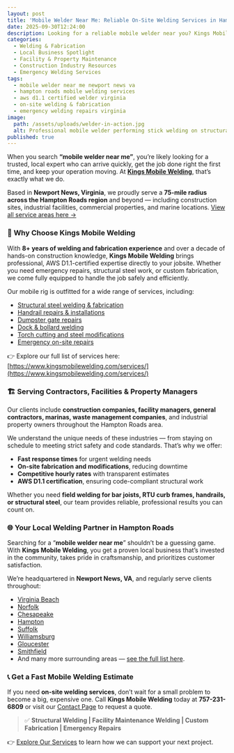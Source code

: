 ```yaml
---
layout: post
title: 'Mobile Welder Near Me: Reliable On-Site Welding Services in Hampton Roads, Va'
date: 2025-09-30T12:24:00
description: Looking for a reliable mobile welder near you? Kings Mobile Welding provides AWS D1.1-certified on-site welding, fabrication, and emergency repair services across Newport News & Hampton Roads. Call 757-231-6809 today
categories:
  - Welding & Fabrication
  - Local Business Spotlight
  - Facility & Property Maintenance
  - Construction Industry Resources
  - Emergency Welding Services
tags:
  - mobile welder near me newport news va
  - hampton roads mobile welding services
  - aws d1.1 certified welder virginia
  - on-site welding & fabrication
  - emergency welding repairs virginia
image:
  path: /assets/uploads/welder-in-action.jpg
  alt: Professional mobile welder performing stick welding on structural steel at a construction site in Newport News, Virginia.
published: true
---
```

When you search **“mobile welder near me”**, you’re likely looking for a trusted, local expert who can arrive quickly, get the job done right the first time, and keep your operation moving. At [**Kings Mobile Welding**](https://www.kingsmobilewelding.com), that’s exactly what we do.

Based in **Newport News, Virginia**, we proudly serve a **75-mile radius across the Hampton Roads region** and beyond — including construction sites, industrial facilities, commercial properties, and marine locations. [View all service areas here →](https://www.kingsmobilewelding.com/areas)

### 🔧 **Why Choose Kings Mobile Welding**

With **8+ years of welding and fabrication experience** and over a decade of hands-on construction knowledge, **Kings Mobile Welding** brings professional, AWS D1.1-certified expertise directly to your jobsite. Whether you need emergency repairs, structural steel work, or custom fabrication, we come fully equipped to handle the job safely and efficiently.

Our mobile rig is outfitted for a wide range of services, including:

- [Structural steel welding & fabrication](https://www.kingsmobilewelding.com/services/structural-facility/)
- [Handrail repairs & installations](https://www.kingsmobilewelding.com/services/facility/handrails-guardrails/)
- [Dumpster gate repairs](https://www.kingsmobilewelding.com/services/facility/dumpster-gates/)
- [Dock & bollard welding](https://www.kingsmobilewelding.com/services/facility/bollards-safety-rails/)
- [Torch cutting and steel modifications](https://www.kingsmobilewelding.com/services/fabrication-fitup/cutting-edge-prep/)
- [Emergency on-site repairs](https://www.kingsmobilewelding.com/services/emergency/)

👉 Explore our full list of services here: [https://www.kingsmobilewelding.com/services/](https://www.kingsmobilewelding.com/services/)

### 🏗️ **Serving Contractors, Facilities & Property Managers**

Our clients include **construction companies, facility managers, general contractors, marinas, waste management companies**, and industrial property owners throughout the Hampton Roads area.

We understand the unique needs of these industries — from staying on schedule to meeting strict safety and code standards. That’s why we offer:

- **Fast response times** for urgent welding needs
- **On-site fabrication and modifications**, reducing downtime
- **Competitive hourly rates** with transparent estimates
- **AWS D1.1 certification**, ensuring code-compliant structural work

Whether you need **field welding for bar joists, RTU curb frames, handrails, or structural steel**, our team provides reliable, professional results you can count on.

### 🌐 **Your Local Welding Partner in Hampton Roads**

Searching for a “**mobile welder near me**” shouldn’t be a guessing game. With **Kings Mobile Welding**, you get a proven local business that’s invested in the community, takes pride in craftsmanship, and prioritizes customer satisfaction.

We’re headquartered in **Newport News, VA**, and regularly serve clients throughout:

- [Virginia Beach](https://www.kingsmobilewelding.com/areas/virginia-beach-va)
- [Norfolk](https://www.kingsmobilewelding.com/areas/norfolk-va)
- [Chesapeake](https://www.kingsmobilewelding.com/areas/chesapeake-va)
- [Hampton](https://www.kingsmobilewelding.com/areas/hampton-va)
- [Suffolk](https://www.kingsmobilewelding.com/areas/suffolk-va)
- [Williamsburg](https://www.kingsmobilewelding.com/areas/williamsburg-va)
- [Gloucester](https://www.kingsmobilewelding.com/areas/gloucester-va)
- [Smithfield](https://www.kingsmobilewelding.com/areas/smithfield-va)
- And many more surrounding areas — [see the full list here](https://www.kingsmobilewelding.com/areas).

### 📞 **Get a Fast Mobile Welding Estimate**

If you need **on-site welding services**, don’t wait for a small problem to become a big, expensive one. Call **Kings Mobile Welding** today at **757-231-6809** or visit our [Contact Page]() to request a quote.

> ✅ **Structural Welding | Facility Maintenance Welding | Custom Fabrication | Emergency Repairs**

👉 [Explore Our Services](https://www.kingsmobilewelding.com/services/) to learn how we can support your next project.

